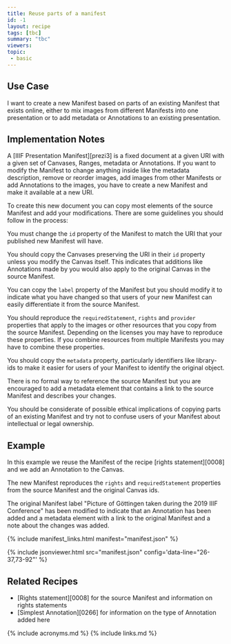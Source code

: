 ```yaml
---
title: Reuse parts of a manifest
id: -1
layout: recipe
tags: [tbc]
summary: "tbc"
viewers:
topic: 
 - basic
---
```


## Use Case

I want to create a new Manifest based on parts of an existing Manifest that exists online, either to mix images from different Manifests into one presentation or to add metadata or Annotations to an existing presentation.

## Implementation Notes

A [IIIF Presentation Manifest][prezi3] is a fixed document at a given URI with a given set of Canvases, Ranges, metadata or Annotations. If you want to modify the Manifest to change anything inside like the metadata description, remove or reorder images, add images from other Manifests or add Annotations to the images, you have to create a new Manifest and make it available at a new URI. 

To create this new document you can copy most elements of the source Manifest and add your modifications. There are some guidelines you should follow in the process:

You must change the `id` property of the Manifest to match the URI that your published new Manifest will have.

You should copy the Canvases preserving the URI in their `id` property unless you modify the Canvas itself. This indicates that additions like Annotations made by you would also apply to the original Canvas in the source Manifest.

You can copy the `label` property of the Manifest but you should modify it to indicate what you have changed so that users of your new Manifest can easily differentiate it from the source Manifest.

You should reproduce the `requiredStatement`, `rights` and `provider` properties that apply to the images or other resources that you copy from the source Manifest. Depending on the licenses you may have to reproduce these properties. If you combine resources from multiple Manifests you may have to combine these properties.

You should copy the `metadata` property, particularly identifiers like library-ids to make it easier for users of your Manifest to identify the original object. 

There is no formal way to reference the source Manifest but you are encouraged to add a metadata element that contains a link to the source Manifest and describes your changes.

You should be considerate of possible ethical implications of copying parts of an existing Manifest and try not to confuse users of your Manifest about intellectual or legal ownership.


## Example

In this example we reuse the Manifest of the recipe [rights statement][0008] and we add an Annotation to the Canvas.

The new Manifest reproduces the `rights` and `requiredStatement` properties from the source Manifest and the original Canvas ids.

The original Manifest label "Picture of Göttingen taken during the 2019 IIIF Conference" has been modified to indicate that an Annotation has been added and a metadata element with a link to the original Manifest and a note about the changes was added.

{% include manifest_links.html manifest="manifest.json" %}

{% include jsonviewer.html src="manifest.json" config='data-line="26-37,73-92"' %}

## Related Recipes

* [Rights statement][0008] for the source Manifest and information on rights statements
* [Simplest Annotation][0266] for information on the type of Annotation added here

{% include acronyms.md %}
{% include links.md %}


